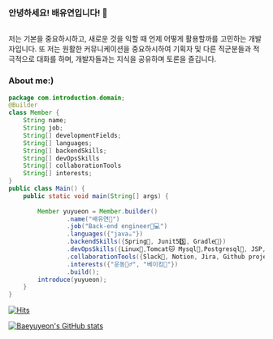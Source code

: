 ### 안녕하세요! 배유연입니다! 👋
## 

 저는 기본을 중요하시하고, 새로운 것을 익할 때 언제 어떻게 활용할까를 고민하는 개발자입니다. 
 또 저는 원활한 커뮤니케이션을 중요하시하여 기획자 및 다른 직군분들과 적극적으로 대화를 하며, 개발자들과는 지식을 공유하며 토론을 즐깁니다. 

 
### **About me:)**
<!--
🔭 I’m currently working on ...
- 🌱 I’m currently learning ...
- 👯 I’m looking to collaborate on ...
- 🤔 I’m looking for help with ...
- 💬 Ask me about ...
- 📫 How to reach me: ...
- 😄 Pronouns: ...
- ⚡ Fun fact: ...
-->
``` java
package com.introduction.domain;
@Builder
class Member {
    String name;
    String job;
    String[] developmentFields;
    String[] languages;
    String[] backendSkills;
    String[] devOpsSkills
    String[] collaborationTools
    String[] interests;
}
public class Main() {
    public static void main(String[] args) {
    
        Member yuyueon = Member.builder()
                .name("배유연👸")
                .job("Back-end engineer🏽‍💻")
                .languages({"java☕"})
                .backendSkills({Spring🌱, Junit55️⃣, Gradle🐘})
                .devOpsSkills({Linux🐧,Tomcat🐱 Mysql🐬,Postgresql🐘, JSP, Javascript})
                .collaborationTools({Slack📑, Notion, Jira, Github project, Git, Intellij})
                .interests({"운동🏋️‍♂️", "베이킹🍞"})
                .build();
        introduce(yuyueon);
    }
}
```

[![Hits](https://hits.seeyoufarm.com/api/count/incr/badge.svg?url=https%3A%2F%2Fgithub.com%2Fbaeyuyeon&count_bg=%23E978EF&title_bg=%23555555&icon=&icon_color=%23E7E7E7&title=hits&edge_flat=false)](https://hits.seeyoufarm.com)


[![Baeyuyeon's GitHub stats](https://github-readme-stats.vercel.app/api?username=baeyuyeon)](https://github.com/anuraghazra/github-readme-stats)
